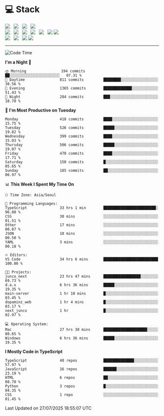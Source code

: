<h1>💻 Stack</h1>
<div>
 <!-- badge : https://shields.io/ -->
 <!-- icon : https://simpleicons.org/?q=Get -->
 <img src="https://img.shields.io/badge/HTML5-e74c3c?style=flat-square&logo=HTML5&logoColor=white"/> &nbsp 
 <img src="https://img.shields.io/badge/CSS3-0A84FF?style=flat-square&logo=CSS3&logoColor=white"/> &nbsp 
 <img src="https://img.shields.io/badge/JavaScript-FFCD11?style=flat-square&logo=JavaScript&logoColor=white"/> &nbsp 
 <img src="https://img.shields.io/badge/TypeScript-3075C0?style=flat-square&logo=TypeScript&logoColor=white"/>
 <br/>
 <img src="https://img.shields.io/badge/Next-000000?style=flat-square&logo=nextdotjs&logoColor=white"/> &nbsp 
 <img src="https://img.shields.io/badge/React-00BCF6?style=flat-square&logo=React&logoColor=white"/> &nbsp 
 <img src="https://img.shields.io/badge/Redux-764ABC?style=flat-square&logo=Redux&logoColor=white"/> &nbsp
 <img src="https://img.shields.io/badge/Recoil-3578E5?style=flat-square&logo=recoil&logoColor=white"/> &nbsp
 <img src="https://img.shields.io/badge/React-Query-FF4154?style=flat-square&logo=reactquery&logoColor=white"/> &nbsp 
 <img src="https://img.shields.io/badge/styled%2Dcomponents-DB7093?style=flat-square&logo=styled%2Dcomponents&logoColor=white"/>
 <img src="https://img.shields.io/badge/CSS Modules-000000?style=flat-square&logo=CSS Modules&logoColor=white"/> &nbsp 
 <br/>
 <img src="https://img.shields.io/badge/Node-339933?style=flat-square&logo=Node.js&logoColor=white"/> &nbsp 
 <img src="https://img.shields.io/badge/Express-000000?style=flat-square&logo=Express&logoColor=white"/> &nbsp 
 <img src="https://img.shields.io/badge/MongoDB-47A248?style=flat-square&logo=MongoDB&logoColor=white"/>
 <img src="https://img.shields.io/badge/MariaDB-003545?style=flat-square&logo=mariadb&logoColor=white"/>
</div>

<hr>

<!--START_SECTION:waka-->
![Code Time](http://img.shields.io/badge/Code%20Time-2%2C685%20hrs%2031%20mins-blue)

**I'm a Night 🦉** 

```text
🌞 Morning                194 commits         ██░░░░░░░░░░░░░░░░░░░░░░░   07.31 % 
🌆 Daytime                811 commits         ████████░░░░░░░░░░░░░░░░░   30.56 % 
🌃 Evening                1365 commits        █████████████░░░░░░░░░░░░   51.43 % 
🌙 Night                  284 commits         ███░░░░░░░░░░░░░░░░░░░░░░   10.70 % 
```
📅 **I'm Most Productive on Tuesday** 

```text
Monday                   418 commits         ████░░░░░░░░░░░░░░░░░░░░░   15.75 % 
Tuesday                  526 commits         █████░░░░░░░░░░░░░░░░░░░░   19.82 % 
Wednesday                399 commits         ████░░░░░░░░░░░░░░░░░░░░░   15.03 % 
Thursday                 506 commits         █████░░░░░░░░░░░░░░░░░░░░   19.07 % 
Friday                   470 commits         ████░░░░░░░░░░░░░░░░░░░░░   17.71 % 
Saturday                 150 commits         █░░░░░░░░░░░░░░░░░░░░░░░░   05.65 % 
Sunday                   185 commits         ██░░░░░░░░░░░░░░░░░░░░░░░   06.97 % 
```


📊 **This Week I Spent My Time On** 

```text
🕑︎ Time Zone: Asia/Seoul

💬 Programming Languages: 
TypeScript               33 hrs 1 min        ████████████████████████░   96.80 % 
CSS                      30 mins             ░░░░░░░░░░░░░░░░░░░░░░░░░   01.51 % 
Other                    17 mins             ░░░░░░░░░░░░░░░░░░░░░░░░░   00.87 % 
JSON                     10 mins             ░░░░░░░░░░░░░░░░░░░░░░░░░   00.50 % 
YAML                     3 mins              ░░░░░░░░░░░░░░░░░░░░░░░░░   00.18 % 

🔥 Editors: 
VS Code                  34 hrs 6 mins       █████████████████████████   100.00 % 

🐱‍💻 Projects: 
junco_next               23 hrs 47 mins      █████████████████░░░░░░░░   69.73 % 
d.a.x                    6 hrs 36 mins       █████░░░░░░░░░░░░░░░░░░░░   19.35 % 
main-server              1 hr 10 mins        █░░░░░░░░░░░░░░░░░░░░░░░░   03.45 % 
dopaminz_web             1 hr 4 mins         █░░░░░░░░░░░░░░░░░░░░░░░░   03.17 % 
next_junco               1 hr                █░░░░░░░░░░░░░░░░░░░░░░░░   02.97 % 

💻 Operating System: 
Mac                      27 hrs 30 mins      ████████████████████░░░░░   80.65 % 
Windows                  6 hrs 36 mins       █████░░░░░░░░░░░░░░░░░░░░   19.35 % 
```

**I Mostly Code in TypeScript** 

```text
TypeScript               40 repos            ██████████████░░░░░░░░░░░   57.97 % 
JavaScript               16 repos            ██████░░░░░░░░░░░░░░░░░░░   23.19 % 
HTML                     6 repos             ██░░░░░░░░░░░░░░░░░░░░░░░   08.70 % 
Python                   3 repos             █░░░░░░░░░░░░░░░░░░░░░░░░   04.35 % 
CSS                      1 repo              ░░░░░░░░░░░░░░░░░░░░░░░░░   01.45 % 
```




 Last Updated on 27/07/2025 18:55:07 UTC
<!--END_SECTION:waka-->

